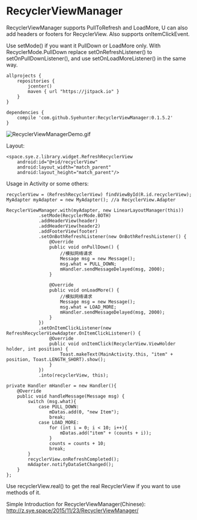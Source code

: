 # RecyclerViewManager
RecyclerViewManager supports PullToRefresh and LoadMore, U can also add headers or footers for RecyclerView.
Also supports onItemClickEvent.

Use setMode() if you want it PullDown or LoadMore only.
With RecyclerMode.PullDown replace setOnRefreshListener() to setOnPullDownListener(), and use setOnLoadMoreListener() in the same way.

	allprojects {
	    repositories {
	        jcenter()
	        maven { url "https://jitpack.io" }
	    }
	}
 	
 	dependencies {
	    compile 'com.github.Syehunter:RecyclerViewManager:0.1.5.2'
	}

![RecyclerViewManagerDemo.gif](http://7xn4z4.com1.z0.glb.clouddn.com/RecyclerViewManager.gif)

Layout:

	<space.sye.z.library.widget.RefreshRecyclerView
        android:id="@+id/recyclerView"
        android:layout_width="match_parent"
        android:layout_height="match_parent"/>

Usage in Activity or some others:

	recyclerView = (RefreshRecyclerView) findViewById(R.id.recyclerView);
    MyAdapter myAdapter = new MyAdapter(); //a RecyclerView.Adapter

	RecyclerViewManager.with(myAdapter, new LinearLayoutManager(this))
                .setMode(RecyclerMode.BOTH)
                .addHeaderView(header)
                .addHeaderView(header2)
                .addFooterView(footer)
                .setOnBothRefreshListener(new OnBothRefreshListener() {
                    @Override
                    public void onPullDown() {
                        //模拟网络请求
                        Message msg = new Message();
                        msg.what = PULL_DOWN;
                        mHandler.sendMessageDelayed(msg, 2000);
                    }

                    @Override
                    public void onLoadMore() {
                        //模拟网络请求
                        Message msg = new Message();
                        msg.what = LOAD_MORE;
                        mHandler.sendMessageDelayed(msg, 2000);
                    }
                })
                .setOnItemClickListener(new RefreshRecyclerViewAdapter.OnItemClickListener() {
                    @Override
                    public void onItemClick(RecyclerView.ViewHolder holder, int position) {
                        Toast.makeText(MainActivity.this, "item" + position, Toast.LENGTH_SHORT).show();
                    }
                })
                .into(recyclerView, this);

    private Handler mHandler = new Handler(){
        @Override
        public void handleMessage(Message msg) {
            switch (msg.what){
                case PULL_DOWN:
                    mDatas.add(0, "new Item");
                    break;
                case LOAD_MORE:
                    for (int i = 0; i < 10; i++){
                        mDatas.add("item" + (counts + i));
                    }
                    counts = counts + 10;
                    break;
            }
            recyclerView.onRefreshCompleted();
            mAdapter.notifyDataSetChanged();
        }
    };
    
 Use recyclerView.real() to get the real RecyclerView if you want to use methods of it.
    
Simple Introduction for RecyclerViewManager(Chinese): http://z.sye.space/2015/11/23/RecyclerViewManager/
